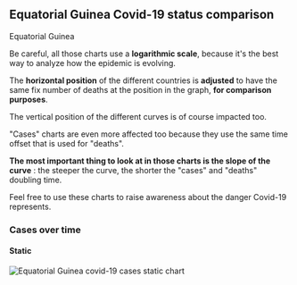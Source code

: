 ## Equatorial Guinea Covid-19 status comparison 

Equatorial Guinea



Be careful, all those charts use a **logarithmic scale**, because it's the best way to analyze how the epidemic is evolving.
 
The **horizontal position** of the different countries is **adjusted** to have the same fix number of deaths at the position in the graph, **for comparison purposes**.

The vertical position of the different curves is of course impacted too.

"Cases" charts are even more affected too because they use the same time offset that is used for "deaths".

**The most important thing to look at in those charts is the slope of the curve** : the steeper the curve, the shorter the "cases" and "deaths" doubling time.

Feel free to use these charts to raise awareness about the danger Covid-19 represents. 


 
### Cases over time
 
#### Static
![Equatorial Guinea covid-19 cases static chart](https://raw.githubusercontent.com/madlag/coronavirus_study/master/notebooks/graphs/2020-03-28/countries/Equatorial_Guinea/2020-03-28_Equatorial_Guinea_cases.png "Equatorial Guinea covid-19 cases static chart")   

